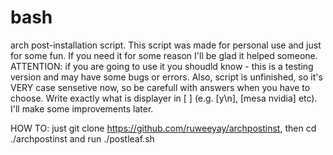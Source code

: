 # bash
arch post-installation script.
This script was made for personal use and just for some fun. If you need it for some reason I'll be glad it helped someone.
ATTENTION: if you are going to use it you shoudld know - this is a testing version and may have some bugs or errors. Also, script is unfinished, so it's VERY case sensetive now, so be carefull with answers when you have to choose. Write exactly what is displayer in [ ] (e.g. [y\n], [mesa nvidia] etc).
I'll make some improvements later. 


HOW TO: just git clone https://github.com/ruweeyay/archpostinst, then cd ./archpostinst and run ./postleaf.sh
